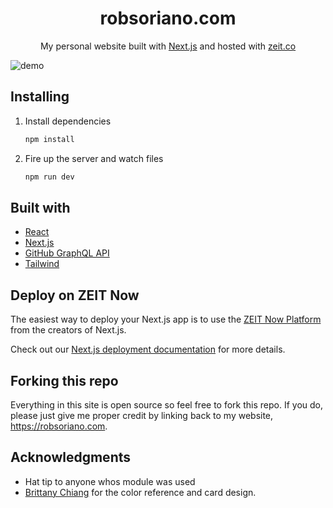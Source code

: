 <h1 align="center">
    robsoriano.com
</h1>
<p align="center">
 My personal website built with <a href="https://nextjs.org/" target="_blank">Next.js</a> and hosted with <a href="https://zeit.co/" target="_blank">zeit.co</a>
</p>

![demo](https://i.imgur.com/ev87prC.png)

## Installing

1. Install dependencies

   ```bash
   npm install
   ```

2. Fire up the server and watch files

   ```bash
   npm run dev
   ```

## Built with

- [React](https://reactjs.org/)
- [Next.js](https://nextjs.org/)
- [GitHub GraphQL API](https://developer.github.com/v4/)
- [Tailwind](https://tailwindcss.com/)

## Deploy on ZEIT Now

The easiest way to deploy your Next.js app is to use the [ZEIT Now Platform](https://zeit.co/) from the creators of Next.js.

Check out our [Next.js deployment documentation](https://nextjs.org/docs/deployment) for more details.

## Forking this repo

Everything in this site is open source so feel free to fork this repo. If you do, please just give me proper credit by linking back to my website, https://robsoriano.com.

## Acknowledgments

- Hat tip to anyone whos module was used
- [Brittany Chiang](https://github.com/bchiang7/) for the color reference and card design.

